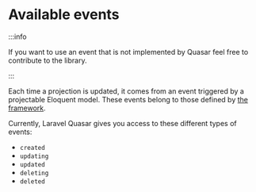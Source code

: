 # Available events

:::info

If you want to use an event that is not implemented by Quasar feel free to contribute to the library.

:::

Each time a projection is updated, it comes from an event triggered by a projectable Eloquent model. These events belong to those defined by [the framework](https://laravel.com/docs/8.x/eloquent#events).

Currently, Laravel Quasar gives you access to these different types of events:
* `created`
* `updating`
* `updated`
* `deleting`
* `deleted`
